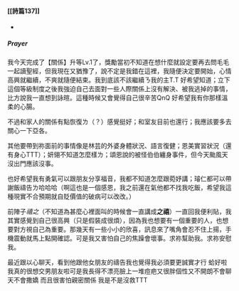 #### [[詩篇137]]


-
##### Prayer

我今天完成了【關係】升等Lv.1了，獎勵當初不知道在想什麼就設定要再去問毛毛一起讀聖經，但我現在又猶豫了，說不定是我錯在這裡，我隨便決定要開始，心情高興就繼續，不爽就隨便結束。我到底該不該繼續ㄋ我的主T.T 好希望知道；立下這個等級制度之後我強迫自己去面對一些人際關係上沒有解決、被我逃掉的事情，比方說我一直想到詠暄。這種時候又會覺得自己很辛苦QnQ 好希望我有你那樣溫柔的心腸。

不過和家人的關係有點恢復ㄌ（？）感覺挺好；和室友目前也還行；我應該要多去關心一下亞各。

其他要帶到祢面前的事情像是林芸的外婆身體狀況、語言復健；恩美實習狀況（還有身心TTT）；妍翎不知道怎麼樣ㄌ；頌恩說的被怪伯伯纏身事件，但今天颱風天沒出門應該沒事。

也好希望我有勇氣可以跟朋友分享福音，我都不知道怎麼跟菀妤講；璿仁都可以帶謝飯禱告ㄌ哈哈哈（啊這也是一個感恩，我之前還在氣他都不找我吃飯，希望我這種現實不合預期就自貶價值的破病可以改改。）

前陣子*禧之*（不知道為甚麼心裡面叫的時候會一直講成**之禧**）一直回我便利貼，我其實感覺到自己很高興（只是假裝成很煩），因為我也想要有一個重要的人，也想要對方視自己為重要。那幾天有一些小小的欣喜，訊息來了嘴角會忍不住上揚，手機震動就馬上點開確認。可是我又害怕自己的焦躁會壞事。求祢幫助我。求祢安慰我。

最近跟以心聊天，看到他跟他女朋友的禱告我也覺得我必須要更誠實才行
蛤好啦我真的很想交男朋友啦可是我長得不漂亮臉上一堆痘疤又很胖個性又不開朗不會聊天不會撒嬌
而且很害怕親密關係
我是不是沒救TTT